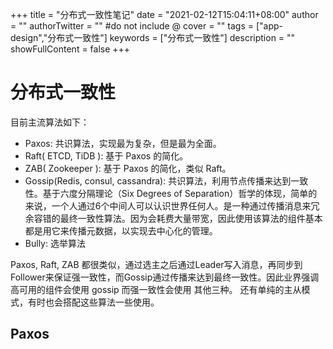+++
title = "分布式一致性笔记"
date = "2021-02-12T15:04:11+08:00"
author = ""
authorTwitter = "" #do not include @
cover = ""
tags = ["app-design","分布式一致性"]
keywords = ["分布式一致性"]
description = ""
showFullContent = false
+++

# 分布式一致性

目前主流算法如下：
- Paxos: 共识算法，实现最为复杂，但是最为全面。
- Raft( ETCD, TiDB ): 基于 Paxos 的简化。
- ZAB( Zookeeper ): 基于 Paxos 的简化，类似 Raft。
- Gossip(Redis, consul, cassandra): 共识算法，利用节点传播来达到一致性。基于六度分隔理论（Six Degrees of Separation）哲学的体现，简单的来说，一个人通过6个中间人可以认识世界任何人。是一种通过传播消息来冗余容错的最终一致性算法。因为会耗费大量带宽，因此使用该算法的组件基本都是用它来传播元数据，以实现去中心化的管理。
- Bully: 选举算法

Paxos, Raft, ZAB 都很类似，通过选主之后通过Leader写入消息，再同步到Follower来保证强一致性，而Gossip通过传播来达到最终一致性。因此业界强调高可用的组件会使用 gossip 而强一致性会使用 其他三种。
还有单纯的主从模式，有时也会搭配这些算法一些使用。


## Paxos

